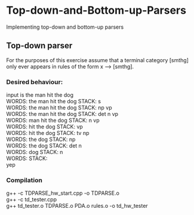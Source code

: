 # Top-down-and-Bottom-up-Parsers

Implementing top-down and bottom-up parsers

## Top-down parser

For the purposes of this exercise assume that a terminal category [smthg] only ever appears in rules of the form x --> [smthg].  

### Desired behaviour:  

input is the man hit the dog  
WORDS: the man hit the dog  STACK: s   
WORDS: the man hit the dog  STACK: np vp   
WORDS: the man hit the dog  STACK: det n vp   
WORDS: man hit the dog  STACK: n vp   
WORDS: hit the dog  STACK: vp   
WORDS: hit the dog  STACK: tv np   
WORDS: the dog  STACK: np   
WORDS: the dog  STACK: det n   
WORDS: dog  STACK: n   
WORDS:  STACK:   
yep  
  
### Compilation

g++ -c TDPARSE_hw_start.cpp -o TDPARSE.o  
g++ -c td_tester.cpp  
g++ td_tester.o TDPARSE.o PDA.o rules.o -o td_hw_tester  
